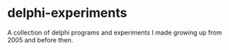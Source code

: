 # delphi-experiments
A collection of delphi programs and experiments I made growing up from 2005 and before then.
